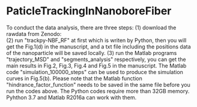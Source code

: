 # PaticleTrackingInNanoboreFiber
To conduct the data analysis, there are three steps:
(1) download the rawdata from Zenodo:  
(2) run "trackpy-NBF_RF" at first which is writen by Python, then you will get the Fig.1(d) in the manuscript,
    and a txt file including the positions data of the nanoparticle will be saved locally.
(3) run the Matlab programs "trajectory_MSD" and "segments_analysis" respectively, you can get the main results in Fig.2, Fig.3, Fig.4 and Fig.5 in the manuscript.
The Matlab code "simulation_100000_steps" can be used to produce the simulation curves in Fig.5(b).
Please note that the Matlab function "hindrance_factor_function" needs to be saved in the same file before you run the codes above. 
The Python codes require more than 32GB memory. Pyhthon 3.7 and Matlab R2016a can work with them.

